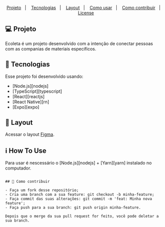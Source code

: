<p align="center">
  <a href="#-project">Projeto</a>&nbsp;&nbsp;&nbsp;|&nbsp;&nbsp;&nbsp;
  <a href="#rocket-Technologies">Tecnologias</a>&nbsp;&nbsp;&nbsp;|&nbsp;&nbsp;&nbsp;
  <a href="#-layout">Layout</a>&nbsp;&nbsp;&nbsp;|&nbsp;&nbsp;&nbsp;
  <a href="#-how-to-use">Como usar</a>&nbsp;&nbsp;&nbsp;|&nbsp;&nbsp;&nbsp;
  <a href="#-how-to-contribute">Como contribuir</a>&nbsp;&nbsp;&nbsp;|&nbsp;&nbsp;&nbsp;
  <a href="#memo-license">License</a>
</p>

## 💻 Projeto

Ecoleta é um projeto desenvolvido com a intenção de conectar pessoas com as companias de materiais especificos. 


## :rocket: Tecnologias

Esse projeto foi desenvolvido usando:

- [Node.js][nodejs]
- [TypeScript][typescript]
- [React][reactjs]
- [React Native][rn]
- [Expo][expo]

## 🔖 Layout

Acessar o layout [Figma](https://www.figma.com/file/1SxgOMojOB2zYT0Mdk28lB/).

## :information_source: How To Use

Para usar é nescessário o [Node.js][nodejs] + [Yarn][yarn] instalado no computador.

```

## 🤔 Como contribuir

- Faça um fork desse repositório;
- Cria uma branch com a sua feature: git checkout -b minha-feature;
- Faça commit das suas alterações: git commit -m 'feat: Minha nova feature';
- Faça push para a sua branch: git push origin minha-feature.

Depois que o merge da sua pull request for feito, você pode deletar a sua branch.

